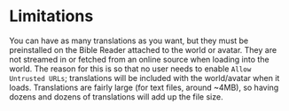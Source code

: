 
# Limitations

You can have as many translations as you want, but they must be preinstalled on the Bible Reader attached to the world or avatar. They are not streamed in or fetched from an online source when loading into the world. The reason for this is so that no user needs to enable `Allow Untrusted URLs`; translations will be included with the world/avatar when it loads. Translations are fairly large (for text files, around ~4MB), so having dozens and dozens of translations will add up the file size.